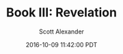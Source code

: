 ---
layout: chapter
title: "Book III: Revelation"
author: Scott Alexander
description: http://unsongbook.com/book-iii-revelation/
date: 2016-10-09 11:42:00 PDT
length: 97832
duration: 24
guid: book-iii-revelation
---